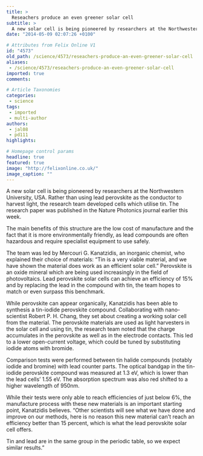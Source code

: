 ```yaml
---
title: >
  Reseachers produce an even greener solar cell
subtitle: >
  A new solar cell is being pioneered by researchers at the Northwestern University, USA. Rather than using lead perovskite as the conductor to harvest light, the research team developed cells which utilise tin.
date: "2014-05-09 02:07:26 +0100"

# Attributes from Felix Online V1
id: "4573"
old_path: /science/4573/reseachers-produce-an-even-greener-solar-cell
aliases:
 - /science/4573/reseachers-produce-an-even-greener-solar-cell
imported: true
comments:

# Article Taxonomies
categories:
 - science
tags:
 - imported
 - multi-author
authors:
 - jal08
 - pd111
highlights:

# Homepage control params
headline: true
featured: true
image: "http://felixonline.co.uk/"
image_caption: ""
---
```


A new solar cell is being pioneered by researchers at the Northwestern University, USA. Rather than using lead perovskite as the conductor to harvest light, the research team developed cells which utilise tin. The research paper was published in the Nature Photonics journal earlier this week.

The main benefits of this structure are the low cost of manufacture and the fact that it is more environmentally friendly, as lead compounds are often hazardous and require specialist equipment to use safely.

The team was led by Mercouri G. Kanatzidis, an inorganic chemist, who explained their choice of materials: “Tin is a very viable material, and we have shown the material does work as an efficient solar cell.” Perovskite is an oxide mineral which are being used increasingly in the field of photovoltaics. Lead perovskite solar cells can achieve an efficiency of 15% and by replacing the lead in the compound with tin, the team hopes to match or even surpass this benchmark.

While perovskite can appear organically, Kanatzidis has been able to synthesis a tin-iodide perovskite compound. Collaborating with nano-scientist Robert P. H. Chang, they set about creating a working solar cell from the material. The perovskite materials are used as light harvesters in the solar cell and using tin, the research team noted that the charge accumulates in the perovskite as well as in the electrode contacts. This led to a lower open-current voltage, which could be tuned by substituting iodide atoms with bromide.

Comparison tests were performed between tin halide compounds (notably iodide and bromine) with lead counter parts. The optical bandgap in the tin-iodide perovskite compound was measured at 1.3 eV, which is lower than the lead cells’ 1.55 eV. The absorption spectrum was also red shifted to a higher wavelength of 950nm.

While their tests were only able to reach efficiencies of just below 6%, the manufacture process with these new materials is an important starting point, Kanatzidis believes. “Other scientists will see what we have done and improve on our methods, here is no reason this new material can't reach an efficiency better than 15 percent, which is what the lead perovskite solar cell offers.

Tin and lead are in the same group in the periodic table, so we expect similar results.”
